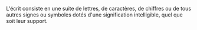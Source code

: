 L'écrit consiste en une suite de lettres, de caractères, de chiffres ou de tous autres signes ou symboles dotés d'une signification intelligible, quel que soit leur support.
